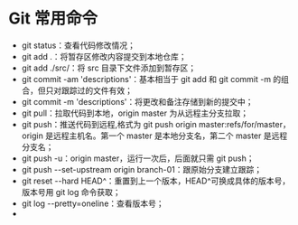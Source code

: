 # Git 常用命令

-   git status：查看代码修改情况；
-   git add .：将暂存区修改内容提交到本地仓库；
-   git add ./src/：将 src 目录下文件添加到暂存区；
-   git commit -am 'descriptions'：基本相当于 git add 和 git commit -m 的组合，但只对跟踪过的文件有效；
-   git commit -m 'descriptions'：将更改和备注存储到新的提交中；
-   git pull：拉取代码到本地，origin master 为从远程主分支拉取；
-   git push：推送代码到远程,格式为 git push origin master:refs/for/master，origin 是远程主机名。第一个 master 是本地分支名，第二个 master 是远程分支名；
-   git push -u：origin master，运行一次后，后面就只需 git push；
-   git push --set-upstream origin branch-01：跟原始分支建立跟踪；
-   git reset --hard HEAD^：重置到上一个版本，HEAD^可换成具体的版本号，版本号用 git log 命令获取；
-   git log --pretty=oneline：查看版本号；
-

